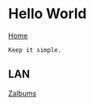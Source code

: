 # Hello World

[Home](http://home.yakumo2.uk)

`Keep it simple.`

## LAN

[Zalbums](http://192.168.1.11:15001)